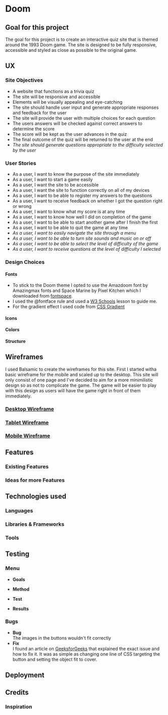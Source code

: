 # **Doom**

## **Goal for this project** 

The goal for this project is to create an interactive quiz site that is themed around the 1993 Doom game. 
The site is designed to be fully responsive, accessible and styled as close as possible to the original game.


## **UX**

### **Site Objectives**

* A website that functions as a trivia quiz
* The site will be responsive and accessible
* Elements will be visually appealing and eye-catching
* The site should handle user input and generate appropriate responses and feedback for the user
* The site will provide the user with multiple choices for each question
* The users answers will be checked against correct answers to determine the score
* The score will be kept as the user advances in the quiz
* The final outcome of the quiz will be returned to the user at the end
* *The site should generate questions appropriate to the difficulty selected by the user* 

### **User Stories**
* As a user, I want to know the purpose of the site immediately
* As a user, I want to start a game easily
* As a user, I want the site to be accessible
* As a user, I want the site to function correctly on all of my devices
* As a user, I want to be able to register my answers to the questions
* As a user, I want to receive feedback on whether I got the question right or wrong
* As a user, I want to know what my score is at any time
* As a user, I want to know how well I did on completion of the game
* As a user, I want to be able to start another game after I finish the first
* As a user, I want to be able to quit the game at any time
* *As a user, I want to easily navigate the site through a menu* 
* *As a user, I want to be able to turn site sounds and music on or off*
* *As a user, I want to be able to select the level of difficulty of the game*
* *As a user, I want to receive questions at the level of difficulty I selected*


### **Design Choices**

#### **Fonts** 
* To stick to the Doom theme I opted to use the Amazdoom font by Amazingmax fonts and Space Marine by Pixel Kitchen which I downloaded from [fontspace](https://www.fontspace.com/category/doom).
* I used the @fontface rule and used a [W3 Schools](https://www.w3schools.com/css/css3_fonts.asp) lesson to guide me.
* For the gradient effect I used code from [CSS Gradient](https://cssgradient.io/blog/css-gradient-text/)

#### **Icons**

#### **Colors**

#### **Structure**

## **Wireframes**

I used Balsamic to create the wireframes for this site. First I started witha basic wireframe for the mobile and scaled up to the desktop. This site will only consist of one page and I've decided to aim for a more minimilistic design so as not to complicate the game. The game will be easier to play with this design as users will have the game right in front of them immediately.

### [Desktop Wireframe](wireframes/desktop.png)

### [Tablet Wireframe](wireframes/tablet.png)

### [Mobile Wireframe](wireframes/mobile.png)


## **Features**
 
### **Existing Features**

### **Ideas for more Features**
 
## **Technologies used**
 
### **Languages**

### **Libraries & Frameworks**

### **Tools**
 
## **Testing**

### **Menu**

* **Goals**    

* **Method**   

* **Test**    

* **Results**    

### **Bugs**

* **Bug**    
The images in the buttons wouldn't fit correctly
* **Fix**          
I found an article on [GeeksforGeeks](https://www.geeksforgeeks.org/how-to-auto-resize-an-image-to-fit-a-div-container-using-css/) that explained the exact issue and how to fix it. It was as simple as changing one line of CSS targeting the button and setting the object fit to cover.

## **Deployment**
 
## **Credits**

### **Inspiration**
